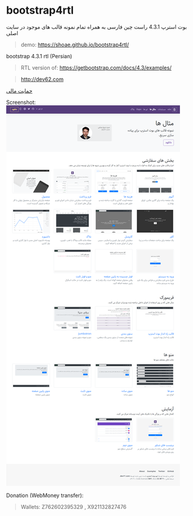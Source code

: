 # bootstrap4rtl

بوت استرپ 4.3.1 راست چین فارسی
به همراه تمام نمونه قالب های موجود در سایت اصلی

> demo: https://shoae.github.io/bootstrap4rtl/

bootstrap 4.3.1 rtl (Persian)

> RTL version of: https://getbootstrap.com/docs/4.3/examples/

> http://dev62.com


<a class="btn btn-success" tarhet="_blank" href="https://ppng.ir/d/itL4">حمایت مالی</a>

Screenshot:
![Screenshot](assets/preview.png)

Donation (WebMoney transfer):

> Wallets: Z762602395329 , X921132827476
